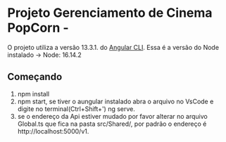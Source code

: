 # Projeto Gerenciamento de Cinema PopCorn - 

O projeto utiliza a versão 13.3.1. do [Angular CLI](https://github.com/angular/angular-cli).
Essa é a versão do Node instalado -> Node: 16.14.2


## Começando

1. npm install
2. npm start, se tiver o aungular instalado abra o arquivo no VsCode e digite no terminal(Ctrl+Shift+') ng serve.
3. se o endereço da Api estiver mudado por favor alterar no arquivo Global.ts que fica na pasta src/Shared/, por padrão o endereço é http://localhost:5000/v1.
